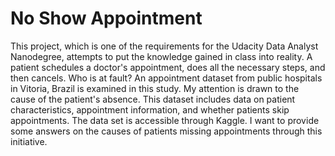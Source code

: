 # No Show Appointment

This project, which is one of the requirements for the Udacity Data Analyst Nanodegree, attempts to put the knowledge gained in class into reality.
A patient schedules a doctor's appointment, does all the necessary steps, and then cancels. Who is at fault?
An appointment dataset from public hospitals in Vitoria, Brazil is examined in this study. My attention is drawn to the cause of the patient's absence. This dataset includes data on patient characteristics, appointment information, and whether patients skip appointments. The data set is accessible through Kaggle.
I want to provide some answers on the causes of patients missing appointments through this initiative.
